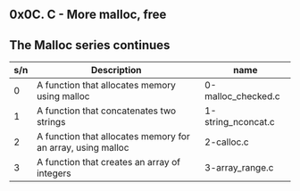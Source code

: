 ## 0x0C. C - More malloc, free

## The Malloc series continues

| s/n | Description                                                 | name               |
| --- | ----------------------------------------------------------- | ------------------ |
| 0   | A function that allocates memory using malloc               | 0-malloc_checked.c |
| 1   | A function that concatenates two strings                    | 1-string_nconcat.c |
| 2   | A function that allocates memory for an array, using malloc | 2-calloc.c         |
| 3   | A function that creates an array of integers                | 3-array_range.c    |

